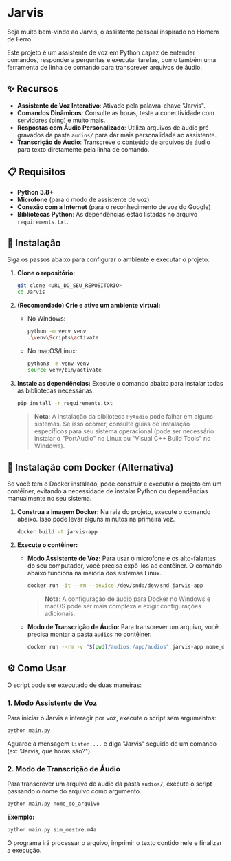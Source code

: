 # Jarvis

Seja muito bem-vindo ao Jarvis, o assistente pessoal inspirado no Homem de Ferro.

Este projeto é um assistente de voz em Python capaz de entender comandos, responder a perguntas e executar tarefas, como também uma ferramenta de linha de comando para transcrever arquivos de áudio.

## ✨ Recursos

*   **Assistente de Voz Interativo**: Ativado pela palavra-chave "Jarvis".
*   **Comandos Dinâmicos**: Consulte as horas, teste a conectividade com servidores (ping) e muito mais.
*   **Respostas com Áudio Personalizado**: Utiliza arquivos de áudio pré-gravados da pasta `audios/` para dar mais personalidade ao assistente.
*   **Transcrição de Áudio**: Transcreve o conteúdo de arquivos de áudio para texto diretamente pela linha de comando.

## 📋 Requisitos

*   **Python 3.8+**
*   **Microfone** (para o modo de assistente de voz)
*   **Conexão com a Internet** (para o reconhecimento de voz do Google)
*   **Bibliotecas Python**: As dependências estão listadas no arquivo `requirements.txt`.

## 🚀 Instalação

Siga os passos abaixo para configurar o ambiente e executar o projeto.

1.  **Clone o repositório:**
    ```bash
    git clone <URL_DO_SEU_REPOSITORIO>
    cd Jarvis
    ```

2.  **(Recomendado) Crie e ative um ambiente virtual:**

    *   No Windows:
        ```bash
        python -m venv venv
        .\venv\Scripts\activate
        ```
    *   No macOS/Linux:
        ```bash
        python3 -m venv venv
        source venv/bin/activate
        ```

3.  **Instale as dependências:**
    Execute o comando abaixo para instalar todas as bibliotecas necessárias.
    ```bash
    pip install -r requirements.txt
    ```
    > **Nota**: A instalação da biblioteca `PyAudio` pode falhar em alguns sistemas. Se isso ocorrer, consulte guias de instalação específicos para seu sistema operacional (pode ser necessário instalar o "PortAudio" no Linux ou "Visual C++ Build Tools" no Windows).

## 🐳 Instalação com Docker (Alternativa)

Se você tem o Docker instalado, pode construir e executar o projeto em um contêiner, evitando a necessidade de instalar Python ou dependências manualmente no seu sistema.

1.  **Construa a imagem Docker:**
    Na raiz do projeto, execute o comando abaixo. Isso pode levar alguns minutos na primeira vez.
    ```bash
    docker build -t jarvis-app .
    ```

2.  **Execute o contêiner:**

    *   **Modo Assistente de Voz:**
        Para usar o microfone e os alto-falantes do seu computador, você precisa expô-los ao contêiner. O comando abaixo funciona na maioria dos sistemas Linux.
        ```bash
        docker run -it --rm --device /dev/snd:/dev/snd jarvis-app
        ```
        > **Nota**: A configuração de áudio para Docker no Windows e macOS pode ser mais complexa e exigir configurações adicionais.

    *   **Modo de Transcrição de Áudio:**
        Para transcrever um arquivo, você precisa montar a pasta `audios` no contêiner.
        ```bash
        docker run --rm -v "$(pwd)/audios:/app/audios" jarvis-app nome_do_arquivo.m4a
        ```

## ⚙️ Como Usar

O script pode ser executado de duas maneiras:

### 1. Modo Assistente de Voz

Para iniciar o Jarvis e interagir por voz, execute o script sem argumentos:
```bash
python main.py
```
Aguarde a mensagem `listen....` e diga "Jarvis" seguido de um comando (ex: "Jarvis, que horas são?").

### 2. Modo de Transcrição de Áudio

Para transcrever um arquivo de áudio da pasta `audios/`, execute o script passando o nome do arquivo como argumento.
```bash
python main.py nome_do_arquivo
```
**Exemplo:**
```bash
python main.py sim_mestre.m4a
```
O programa irá processar o arquivo, imprimir o texto contido nele e finalizar a execução.
